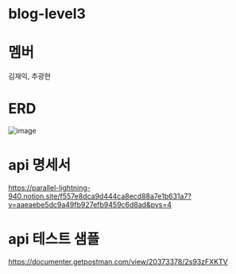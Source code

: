 ﻿# blog-level3
# 멤버
김재익, 추광현

# ERD

![image](https://github.com/Eulga/blog-level3/assets/63146118/a1991fa9-b678-4b99-8184-1789b35a0528)

# api 명세서
https://parallel-lightning-940.notion.site/f557e8dca9d444ca8ecd88a7e1b631a7?v=aaeaebe5dc9a49fb927efb9459c6d8ad&pvs=4

# api 테스트 샘플
https://documenter.getpostman.com/view/20373378/2s93zFXKTV

